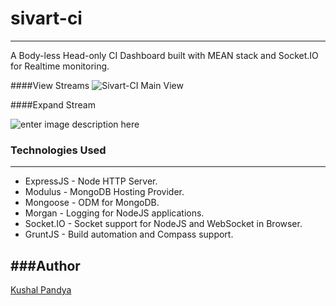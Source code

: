 # sivart-ci
---
A Body-less Head-only CI Dashboard built with MEAN stack and Socket.IO for Realtime monitoring.

####View Streams
![Sivart-CI Main View](http://i.imgur.com/5XaqeqO.png)

####Expand Stream

![enter image description here](http://i.imgur.com/7LMk7na.png)

### Technologies Used
---
- ExpressJS - Node HTTP Server.
- Modulus - MongoDB Hosting Provider.
- Mongoose - ODM for MongoDB.
- Morgan - Logging for NodeJS applications.
- Socket.IO - Socket support for NodeJS and WebSocket in Browser.
- GruntJS - Build automation and Compass support.

###Author
---
[Kushal Pandya](https://doublslash.com)
